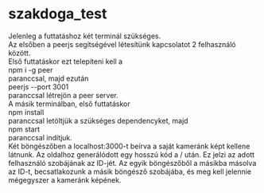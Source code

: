 # szakdoga_test

Jelenleg a futtatáshoz két terminál szükséges.  
Az elsőben a peerjs segítségével létesítünk kapcsolatot 2 felhasználó között.  
Első futtatáskor ezt telepíteni kell a  
  npm i -g peer  
paranccsal, majd ezután  
  peerjs --port 3001  
paranccsal létrejön a peer server.  
A másik terminálban, első futtatáskor   
  npm install  
paranccsal letöltjük a szükséges dependencyket, majd  
  npm start  
paranccsal indítjuk.  
Két böngészőben a localhost:3000-t beírva a saját kameránk képt kellene látnunk.
Az oldalhoz generálódott egy hosszú kód a / után. Ez jelzi az adott felhasználó szobájának az ID-jét.
Az egyik böngészőből a másikba másolva az ID-t, becsatlakozunk a másik böngésző szobájába, és meg kell jelennie mégegyszer a kameránk képének.
